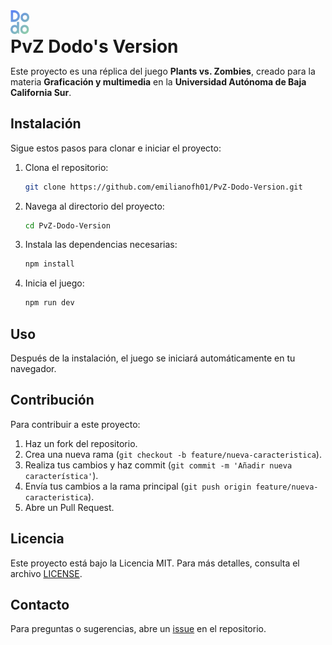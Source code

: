 <div>
    <a href="https://dododev.net/">
        <img src="./public/assets/img/logo_gradient.svg" alt="PvZ Logo" width="30">
    </a>
    <h1 style="margin: 0">
        <span>PvZ Dodo's Version</span>
    </h1>
</div>


Este proyecto es una réplica del juego **Plants vs. Zombies**, creado para la materia **Graficación y multimedia** en la **Universidad Autónoma de Baja California Sur**.

## Instalación

Sigue estos pasos para clonar e iniciar el proyecto:

1. Clona el repositorio:
    ```bash
    git clone https://github.com/emilianofh01/PvZ-Dodo-Version.git
    ```

2. Navega al directorio del proyecto:
    ```bash
    cd PvZ-Dodo-Version
    ```

3. Instala las dependencias necesarias:
    ```bash
    npm install
    ```

4. Inicia el juego:
    ```bash
    npm run dev
    ```

## Uso

Después de la instalación, el juego se iniciará automáticamente en tu navegador.

## Contribución

Para contribuir a este proyecto:

1. Haz un fork del repositorio.
2. Crea una nueva rama (`git checkout -b feature/nueva-caracteristica`).
3. Realiza tus cambios y haz commit (`git commit -m 'Añadir nueva característica'`).
4. Envía tus cambios a la rama principal (`git push origin feature/nueva-caracteristica`).
5. Abre un Pull Request.

## Licencia

Este proyecto está bajo la Licencia MIT. Para más detalles, consulta el archivo [LICENSE](./LICENSE).

## Contacto

Para preguntas o sugerencias, abre un [issue](https://github.com/emilianofh01/PvZ-Dodo-Version/issues) en el repositorio.

